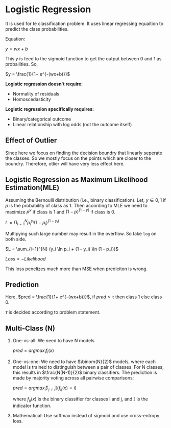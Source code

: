 # Logistic Regression
It is used for te classification problem. It uses linear regressing equaition to predict the class probabilities.

Equation:

$y = wx+b$

This $y$ is feed to the sigmoid function to get the output between 0 and 1 as probailities. So,

$y = \frac{1}{1+ e^{-(wx+b)}}$


**Logistic regression doesn't require:**
- Normality of residuals
- Homoscedasticity

**Logistic regression specifically requires:**
- Binary/categorical outcome
- Linear relationship with log odds (not the outcome itself)

## Effect of Outlier
Since here we focus on finding the decision boundry that linearly seperate the classes. So we mostly focus on the points which are closer to the boundry. Therefore, otlier will have very less effect here.

## Logistic Regression as Maximum Likelihood Estimation(MLE)

Assuming the Bernoulli distribution (i.e., binary classification). Let, $y \in {0,1}$ if $p$ is the probability of class as 1. Then according to MLE we need to maximize $p^y$ if class is 1 and $(1-p)^{(1-y)}$ if class is 0.

$L = \Pi_{i=1}^{N} p_i^{y_i} (1-p_i)^{(1-y_i)}$

Multipying such large number may result in the overflow. So take `log` on both side.

$L = \sum_{i=1}^{N} (y_i \ln p_i + (1 - y_i) \ln (1 - p_i))$

$Loss = -Likelihood$

This loss penelizes much more than MSE when prediciton is wrong.

## Prediction
Here, $pred = \frac{1}{1+ e^{-(wx+b)}}$, if $pred > \tau$ then class 1 else class 0.

$\tau$ is decided according to problem statement.

## Multi-Class (N)
1. One-vs-all: We need to have N models 

    $pred = argmax_{i} f_{i}(x)$

2. One-vs-one: We need to have $\binom{N}{2}$ models, where each model is trained to distinguish between a pair of classes. For N classes, this results in $\frac{N(N-1)}{2}$ binary classifiers. The prediction is made by majority voting across all pairwise comparisons:

    $pred = argmax_{i} \sum_{j \neq i} \mathbb{I}(f_{ij}(x) = i)$

    where $f_{ij}(x)$ is the binary classifier for classes i and j, and $\mathbb{I}$ is the indicator function.

3. Mathematical: Use softmax instead of sigmoid and use cross-entropy loss.

